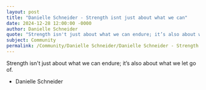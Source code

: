 ```yaml
---
layout: post
title: "Danielle Schneider - Strength isnt just about what we can"
date: 2024-12-28 12:00:00 -0000
author: Danielle Schneider
quote: "Strength isn't just about what we can endure; it’s also about what we let go of."
subject: Community
permalink: /Community/Danielle Schneider/Danielle Schneider - Strength isnt just about what we can
---
```


Strength isn't just about what we can endure; it’s also about what we let go of.

- Danielle Schneider
